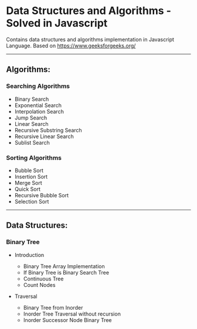 # Data Structures and Algorithms - Solved in Javascript

Contains data structures and algorithms implementation in Javascript Language.
Based on https://www.geeksforgeeks.org/

---------------------
## Algorithms:

### Searching Algorithms
- Binary Search
- Exponential Search
- Interpolation Search
- Jump Search
- Linear Search
- Recursive Substring Search
- Recursive Linear Search
- Sublist Search

### Sorting Algorithms
- Bubble Sort
- Insertion Sort
- Merge Sort
- Quick Sort
- Recursive Bubble Sort
- Selection Sort

----------------------
## Data Structures:

### Binary Tree
- Introduction
  - Binary Tree Array Implementation
  - If Binary Tree is Binary Search Tree
  - Continuous Tree
  - Count Nodes

- Traversal
  - Binary Tree from Inorder
  - Inorder Tree Traversal without recursion
  - Inorder Successor Node Binary Tree
